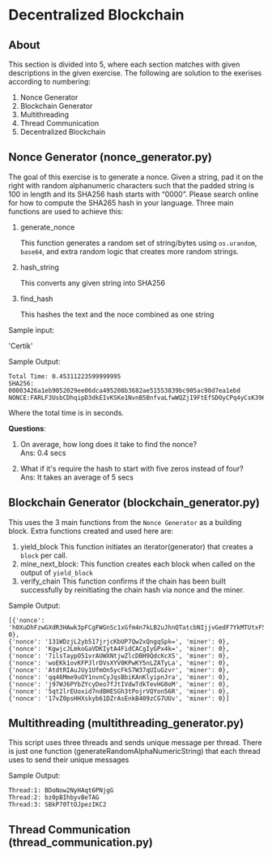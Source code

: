 # Decentralized Blockchain

## About
This section is divided into 5, where each section matches with given descriptions in the given exercise. The following are solution to the exerises according to numbering:
1. Nonce Generator
2. Blockchain Generator
3. Multithreading
4. Thread Communication
5. Decentralized Blockchain


## Nonce Generator (nonce_generator.py)

The goal of this exercise is to generate a nonce.  Given a string, pad it on the right with random alphanumeric characters such that the padded string is 100 in length and its SHA256 hash starts with “0000”. Please search online for how to compute the SHA265 hash in your language. Three main functions are used to achieve this:
1. generate_nonce
   
   This function generates a random set of string/bytes using `os.urandom`, `base64`, and extra random logic that creates more random strings.

2. hash_string
    
    This converts any given string into SHA256

3. find_hash
   
   This hashes the text and the noce combined as one string

Sample input:

'Certik'

Sample Output:
    
    Total Time: 0.45311223599999995
    SHA256: 00003426a1eb9052029ee06dca495208b3682ae51553839bc905ac98d7ea1ebd
    NONCE:FARLF3UsbCDhqipD3dkEIvKSKe1NvnB5BnfvaLfwWQZjI9FtEfSDOyCPq4yCsK396fMcxYz7uFRlyzb8Flufk3pTOiaKnt

Where the total time is in seconds.

**Questions**:
1. On average, how long does it take to find the nonce?\
     Ans: 0.4 secs

2. What if it's require the hash to start with five zeros instead of four?\
    Ans: It takes an average of 5 secs

## Blockchain Generator (blockchain_generator.py)
This uses the 3 main functions from the `Nonce Generator` as a building block. Extra functions created and used here are:
1. yield_block
   This function initiates an iterator(generator) that creates a `block` per call.
2. mine_next_block:
   This function creates each block when called on the output of `yield_block`
3. verify_chain
   This function confirms if the chain has been built successfully by reinitiating the chain hash via nonce and the miner.

Sample Output:
    
    [{'nonce': 'h0XuDhFzwGXdR3HAwk3pFCgFWGnSc1xGfm4n7kLB2uJhnQTatcbNIjjvGedF7YkMTUtxFS2HWyrBKiaPK0DW9qPrOPqeqjgcH7I','miner': 0},
    {'nonce': '131WDzjL2yb517jrjcKbUP7Qw2xQngqSpk=', 'miner': 0},
    {'nonce': 'KgwjcJLmkoGaVDKIytA4FidCACgIyGPx4k=', 'miner': 0},
    {'nonce': '7ilsTaypO51vrAUWXNtjwZlcDBH9QdcKcXS', 'miner': 0},
    {'nonce': 'woEKk1ovKFPJlrDVsXYV0KPwKY5nLZATyLa', 'miner': 0},
    {'nonce': 'AtdtRIAuJUy1UfmOn5ycFkS7W37qUIuGzvr', 'miner': 0},
    {'nonce': 'qq46Mme9uOY1nvnCyJqsBbiKAnKlyipnJra', 'miner': 0},
    {'nonce': 'j97WJ6PYbZYcyDeo7fJtIVdwTdkTevHG0oM', 'miner': 0},
    {'nonce': '5qt2lrEUoxid7ndBHESGh3tPojrVQYon56R', 'miner': 0},
    {'nonce': '17vZ0psHHXskyb61DZrAsEnkB409zCG7UUv', 'miner': 0}]

## Multithreading (multithreading_generator.py)
This script uses three threads and sends unique message per thread. There is just one function (generateRandomAlphaNumericString) that each thread uses to send their unique messages

Sample Output:
    
    Thread:1: BDoNow2NyHAqt6PNjgG
    Thread:2: bz0pBIhbyvBeTAG
    Thread:3: SBkP70TtOJpezIKC2

  
## Thread Communication (thread_communication.py)
